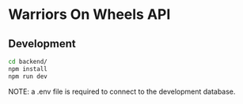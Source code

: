 # Warriors On Wheels API

## Development

```sh
cd backend/
npm install
npm run dev
```

NOTE: a .env file is required to connect to the development database.